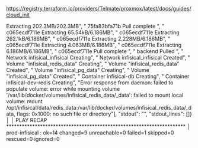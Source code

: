 https://registry.terraform.io/providers/Telmate/proxmox/latest/docs/guides/cloud_init




Extracting  202.3MB/202.3MB", " 75fa83bfa71b Pull complete ", " c065ecdf711e Extracting  65.54kB/6.186MB", " c065ecdf711e Extracting  262.1kB/6.186MB", " c065ecdf711e Extracting  2.228MB/6.186MB", " c065ecdf711e Extracting  4.063MB/6.186MB", " c065ecdf711e Extracting  6.186MB/6.186MB", " c065ecdf711e Pull complete ", " backend Pulled ", " Network infisical_infisical  Creating", " Network infisical_infisical  Created", " Volume \"infisical_redis_data\"  Creating", " Volume \"infisical_redis_data\"  Created", " Volume \"infisical_pg_data\"  Creating", " Volume \"infisical_pg_data\"  Created", " Container infisical-db  Creating", " Container infisical-dev-redis  Creating", "Error response from daemon: failed to populate volume: error while mounting volume '/var/lib/docker/volumes/infisical_redis_data/_data': failed to mount local volume: mount /opt/infisical/data/redis_data:/var/lib/docker/volumes/infisical_redis_data/_data, flags: 0x1000: no such file or directory"], "stdout": "", "stdout_lines": []}
│ 
│ PLAY RECAP *********************************************************************
│ prod-infisical             : ok=14   changed=9    unreachable=0    failed=1    skipped=0    rescued=0    ignored=0   